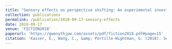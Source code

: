 ```yaml
---
title: "Sensory effects on perspective shifting: An experimental investigation of visual, olfactory and gustatory perception in fictional narrative."
collection: publications
permalink: /publication/2018-09-17-sensory-effects
date: 2018-09-17
venue: 'FICTION2018'
paperurl: 'https://gwenythjpw.com/assets/pdf/fiction2018.pdf#page=15'
citation: 'Kaiser, E., Wang, C., &amp; Portillo-Wightman, G. (2018). Sensory effects on perspective shifting: An experimental investigation of visual, olfactory and gustatory perception in fictional narrative. The 2018 Conference Once upon a time... Semantic approaches to fiction, literature, and narrative (FICTION2018), Groningen, Netherlands.'
---
```

